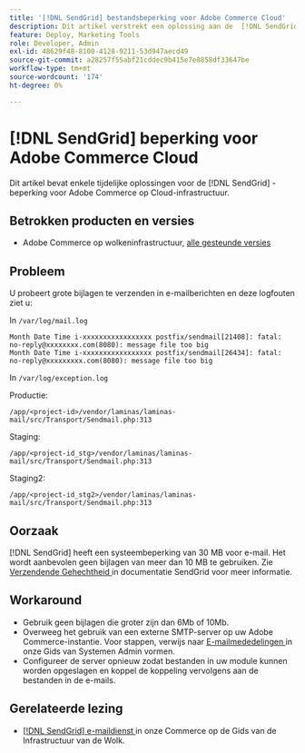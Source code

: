 ```yaml
---
title: '[!DNL SendGrid] bestandsbeperking voor Adobe Commerce Cloud'
description: Dit artikel verstrekt een oplossing aan de  [!DNL SendGrid]  beperking voor Adobe Commerce op wolkeninfrastructuur.
feature: Deploy, Marketing Tools
role: Developer, Admin
exl-id: 48629f48-8100-4128-9211-53d947aecd49
source-git-commit: a28257f55abf21cddec9b415e7e8858df33647be
workflow-type: tm+mt
source-wordcount: '174'
ht-degree: 0%

---
```


# [!DNL SendGrid] beperking voor Adobe Commerce Cloud

Dit artikel bevat enkele tijdelijke oplossingen voor de [!DNL SendGrid] -beperking voor Adobe Commerce op Cloud-infrastructuur.

## Betrokken producten en versies

* Adobe Commerce op wolkeninfrastructuur, [ alle gesteunde versies ](https://magento.com/sites/default/files/magento-software-lifecycle-policy.pdf)


## Probleem

U probeert grote bijlagen te verzenden in e-mailberichten en deze logfouten ziet u:

In `/var/log/mail.log`

```shell
Month Date Time i-xxxxxxxxxxxxxxxxx postfix/sendmail[21408]: fatal: no-reply@xxxxxxxx.com(8080): message file too big
Month Date Time i-xxxxxxxxxxxxxxxxx postfix/sendmail[26434]: fatal: no-reply@xxxxxxxxx.com(8080): message file too big
```

In `/var/log/exception.log`

Productie:

`/app/<project-id>/vendor/laminas/laminas-mail/src/Transport/Sendmail.php:313`

Staging:

`/app/<project-id_stg>/vendor/laminas/laminas-mail/src/Transport/Sendmail.php:313`

Staging2:

`/app/<project-id_stg2>/vendor/laminas/laminas-mail/src/Transport/Sendmail.php:313`

## Oorzaak

[!DNL SendGrid] heeft een systeembeperking van 30 MB voor e-mail. Het wordt aanbevolen geen bijlagen van meer dan 10 MB te gebruiken. Zie [ Verzendende Gehechtheid ](https://docs.sendgrid.com/ui/sending-email/attachments-with-digioh) in documentatie SendGrid voor meer informatie.

## Workaround

* Gebruik geen bijlagen die groter zijn dan 6Mb of 10Mb.
* Overweeg het gebruik van een externe SMTP-server op uw Adobe Commerce-instantie. Voor stappen, verwijs naar [ E-mailmededelingen ](https://experienceleague.adobe.com/docs/commerce-admin/systems/communications/email-communications.html?lang=nl-NL) in onze Gids van Systemen Admin vormen.
* Configureer de server opnieuw zodat bestanden in uw module kunnen worden opgeslagen en koppel de koppeling vervolgens aan de bestanden in de e-mails.

## Gerelateerde lezing

* [[!DNL SendGrid]  e-maildienst ](https://experienceleague.adobe.com/docs/commerce-cloud-service/user-guide/project/sendgrid.html?lang=nl-NL) in onze Commerce op de Gids van de Infrastructuur van de Wolk.
